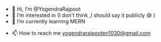 - 👋 Hi, I’m @YogendraRajpoot
- 👀 I’m interested in (I don't think ,I should say it publicly 😅 )
- 🌱 I’m currently learning MERN
<!-- - //💞️ I’m looking to collaborate on ... -->
- 📫 How to reach me yogendrarajpooten1030@gmail.com

<!---
YogendraRajpoot/YogendraRajpoot is a ✨ special ✨ repository because its `README.md` (this file) appears on your GitHub profile.
You can click the Preview link to take a look at your changes.
--->
